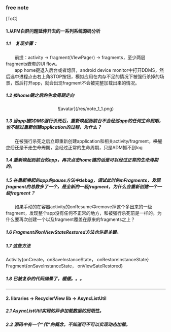 ### free note
[ToC]
#### 1.从FM白屏问题延伸开去的一系列系统源码分析
##### 1.1　复现步骤：  
&emsp;&emsp;前提：activity -> fragment(VIewPager) -> fragments，至少两层fragments嵌套的UI flow。  
&emsp;&emsp;app home键退入后台或者熄屏，android device monitor中打开DDMS，然后选中进程点击右上角STOP按钮，模拟应用在内存不足的情况下被强行杀掉的场景，然后打开app，就会出现fragment不会被完整加载出来的情况。  
##### 1.2 按home键之后的生命周期走向   

<div align=center>![avatar](/res/note_1_1.png)</div>    

##### 1.3 当app被DDMS强行杀死后，重新唤起到前台不会经过app的任何生命周期，也不经过重新创建application的过程，为什么？  
&emsp;&emsp;在被强行杀死之后立即重新创建application和相关activity/fragment，~~唤醒之后还是不走生命周期~~，会经过正常的生命周期，只是ADM抓不到log   


##### 1.4 重新唤起到前台的app，再次点击home键的话是可以经过正常的生命周期的。  

##### 1.5 在重新唤起的app的pause方法中debug，调试此时的mFragments，发现fragment的总数多了一个，是全新的一级fragment，为什么会重新创建一个一级fragment？   
&emsp;&emsp;如果手动的在容器activity的onResume中remove掉这个多出来的一级fragment，发现整个app没有任何不正常的地方，和被强行杀死前是一样的。为什么要再次创建一个以及fragment覆盖在原来的fragments之上？  

##### 1.6 Fragment的onViewStateRestored方法也许是关键。  

##### 1.7 这些方法   
Activity{onCreate，onSaveInstanceState， onRestoreInstanceState}    
Fragment{onSaveInstanceState， onViewSateRestored}

##### 1.8 已被复杂的代码搞晕了，缓缓。。。

---

#### 2. libraries -> RecyclerView lib -> AsyncListUtil  

##### 2.1 AsyncListUtil实现的异歩加载数据的局限性。  

##### 2.2 源码中有一个“代”的概念，不知道可不可以实现动态加载。
